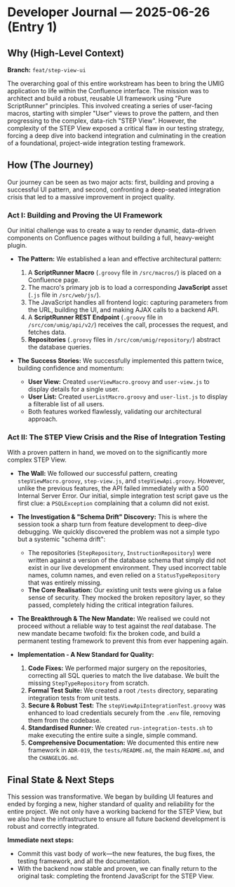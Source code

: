 # Developer Journal — 2025-06-26 (Entry 1)

## Why (High-Level Context)

**Branch:** `feat/step-view-ui`

The overarching goal of this entire workstream has been to bring the UMIG application to life within the Confluence interface. The mission was to architect and build a robust, reusable UI framework using "Pure ScriptRunner" principles. This involved creating a series of user-facing macros, starting with simpler "User" views to prove the pattern, and then progressing to the complex, data-rich "STEP View". However, the complexity of the STEP View exposed a critical flaw in our testing strategy, forcing a deep dive into backend integration and culminating in the creation of a foundational, project-wide integration testing framework.

## How (The Journey)

Our journey can be seen as two major acts: first, building and proving a successful UI pattern, and second, confronting a deep-seated integration crisis that led to a massive improvement in project quality.

### Act I: Building and Proving the UI Framework

Our initial challenge was to create a way to render dynamic, data-driven components on Confluence pages without building a full, heavy-weight plugin.

*   **The Pattern:** We established a lean and effective architectural pattern:
    1.  A **ScriptRunner Macro** (`.groovy` file in `/src/macros/`) is placed on a Confluence page.
    2.  The macro's primary job is to load a corresponding **JavaScript** asset (`.js` file in `/src/web/js/`).
    3.  The JavaScript handles all frontend logic: capturing parameters from the URL, building the UI, and making AJAX calls to a backend API.
    4.  A **ScriptRunner REST Endpoint** (`.groovy` file in `/src/com/umig/api/v2/`) receives the call, processes the request, and fetches data.
    5.  **Repositories** (`.groovy` files in `/src/com/umig/repository/`) abstract the database queries.

*   **The Success Stories:** We successfully implemented this pattern twice, building confidence and momentum:
    *   **User View:** Created `userViewMacro.groovy` and `user-view.js` to display details for a single user.
    *   **User List:** Created `userListMacro.groovy` and `user-list.js` to display a filterable list of all users.
    *   Both features worked flawlessly, validating our architectural approach.

### Act II: The STEP View Crisis and the Rise of Integration Testing

With a proven pattern in hand, we moved on to the significantly more complex STEP View.

*   **The Wall:** We followed our successful pattern, creating `stepViewMacro.groovy`, `step-view.js`, and `stepViewApi.groovy`. However, unlike the previous features, the API failed immediately with a 500 Internal Server Error. Our initial, simple integration test script gave us the first clue: a `PSQLException` complaining that a column did not exist.

*   **The Investigation & "Schema Drift" Discovery:** This is where the session took a sharp turn from feature development to deep-dive debugging. We quickly discovered the problem was not a simple typo but a systemic "schema drift":
    *   The repositories (`StepRepository`, `InstructionRepository`) were written against a version of the database schema that simply did not exist in our live development environment. They used incorrect table names, column names, and even relied on a `StatusTypeRepository` that was entirely missing.
    *   **The Core Realisation:** Our existing unit tests were giving us a false sense of security. They mocked the broken repository layer, so they passed, completely hiding the critical integration failures.

*   **The Breakthrough & The New Mandate:** We realised we could not proceed without a reliable way to test against the *real* database. The new mandate became twofold: fix the broken code, and build a permanent testing framework to prevent this from ever happening again.

*   **Implementation - A New Standard for Quality:**
    1.  **Code Fixes:** We performed major surgery on the repositories, correcting all SQL queries to match the live database. We built the missing `StepTypeRepository` from scratch.
    2.  **Formal Test Suite:** We created a root `/tests` directory, separating integration tests from unit tests.
    3.  **Secure & Robust Test:** The `stepViewApiIntegrationTest.groovy` was enhanced to load credentials securely from the `.env` file, removing them from the codebase.
    4.  **Standardised Runner:** We created `run-integration-tests.sh` to make executing the entire suite a single, simple command.
    5.  **Comprehensive Documentation:** We documented this entire new framework in `ADR-019`, the `tests/README.md`, the main `README.md`, and the `CHANGELOG.md`.

## Final State & Next Steps

This session was transformative. We began by building UI features and ended by forging a new, higher standard of quality and reliability for the entire project. We not only have a working backend for the STEP View, but we also have the infrastructure to ensure all future backend development is robust and correctly integrated.

**Immediate next steps:**
*   Commit this vast body of work—the new features, the bug fixes, the testing framework, and all the documentation.
*   With the backend now stable and proven, we can finally return to the original task: completing the frontend JavaScript for the STEP View.
